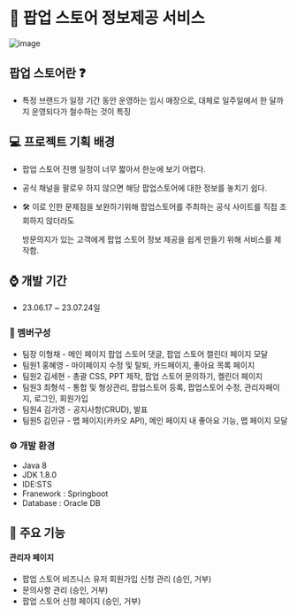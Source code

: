 # :calendar: 팝업 스토어 정보제공 서비스
![image](https://github.com/HongHyeYoung/team3-project/assets/103356641/8b3a96eb-7a84-45eb-89d2-0afbd4b55489)

## 팝업 스토어란 ❓
- 특정 브랜드가 일정 기간 동안 운영하는 임시 매장으로, 대체로 일주일에서 한 달까지 운영되다가 철수하는 것이 특징

## :computer: 프로젝트 기획 배경 
- 팝업 스토어 진행 일정이 너무 짧아서 한눈에 보기 어렵다.
- 공식 채널을 팔로우 하지 않으면 해당 팝업스토어에 대한 정보를 놓치기 쉽다.
  
- 🛠 이로 인한 문제점을 보완하기위해 팝업스토어를 주최하는 공식 사이트를 직접 조회하지 않더라도

    방문의지가 있는 고객에게 팝업 스토어 정보 제공을 쉽게 만들기 위해 서비스를 제작함.

## :watch: 개발 기간
- 23.06.17 ~ 23.07.24일

### :couple: 멤버구성

- 팀장 이형채 - 메인 페이지 팝업 스토어 댓글, 팝업 스토어 캘린더 페이지 모달
- 팀원1 홍혜영 - 마이페이지 수정 및 탈퇴, 카드페이지, 좋아요 목록 페이지
- 팀원2 김세현 - 총괄 CSS, PPT 제작, 팝업 스토어 문의하기, 켈린더 페이지
- 팀원3 최형석 - 통합 및 형상관리, 팝업스토어 등록, 팝업스토어 수정, 관리자페이지, 로그인, 회원가입
- 팀원4 김가영 - 공지사항(CRUD), 발표
- 팀원5 김민규 - 맵 페이지(카카오 API), 메인 페이지 내 좋아요 기능, 맵 페이지 모달

### ⚙️ 개발 환경

- Java 8
- JDK 1.8.0
- IDE:STS
- Franework : Springboot
- Database : Oracle DB

## :pushpin: 주요 기능

#### 관리자 페이지
- 팝업 스토어 비즈니스 유저 회원가입 신청 관리 (승인, 거부)
- 문의사항 관리 (승인, 거부)
- 팝업 스토어 신청 페이지 (승인, 거부)
